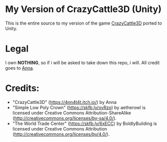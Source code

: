 # My Version of CrazyCattle3D (Unity)
This is the entire source to my version of the game [CrazyCattle3D](https://4nn4t4t.itch.io/crazycattle3d) ported to Unity.
# Legal
I own **NOTHING**, so if i will be asked to take down this repo, i will. All credit goes to [Anna](https://4nn4t4t.itch.io/).
# Credits:
- "CrazyCattle3D" (https://4nn4t4t.itch.io/) by Anna
- "Simple Low Poly Crown" (https://skfb.ly/ovRzo) by aetherowl is licensed under Creative Commons Attribution-ShareAlike (http://creativecommons.org/licenses/by-sa/4.0/).
- "The World Trade Center" (https://skfb.ly/6xECC) by BoldlyBuilding is licensed under Creative Commons Attribution (http://creativecommons.org/licenses/by/4.0/).
